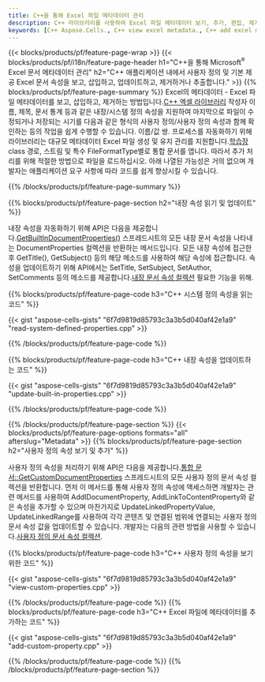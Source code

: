 ```yaml
---
title: C++을 통해 Excel 파일 메타데이터 관리
description: C++ 라이브러리를 사용하여 Excel 파일 메타데이터 보기, 추가, 편집, 제거 또는 추출
keywords: [C++ Aspose.Cells., C++ view excel metadata., C++ add excel metadata., C++ insert excel metadata., C++ edit excel metadata., C++ remove excel metadata., C++ extract excel metadata., C++ modify excel metadata]
---
```

{{< blocks/products/pf/feature-page-wrap >}}
{{< blocks/products/pf/i18n/feature-page-header h1="C++을 통해 Microsoft<sup>&reg;</sup> Excel 문서 메타데이터 관리" h2="C++ 애플리케이션 내에서 사용자 정의 및 기본 제공 Excel 문서 속성을 보고, 삽입하고, 업데이트하고, 제거하거나 추출합니다." >}}
{{% blocks/products/pf/feature-page-summary %}}
 Excel의 메타데이터 - Excel 파일 메타데이터를 보고, 삽입하고, 제거하는 방법입니다.[C++ 엑셀 라이브러리](/cells/ko/cpp/) 작성자 이름, 제목, 문서 통계 등과 같은 내장/시스템 정의 속성을 지원하여 마지막으로 파일이 수정되거나 저장되는 시기를 다음과 같은 형식의 사용자 정의/사용자 정의 속성과 함께 확인하는 등의 작업을 쉽게 수행할 수 있습니다. 이름/값 쌍. 프로세스를 자동화하기 위해 라이브러리는 대규모 메타데이터 Excel 파일 생성 및 유지 관리를 지원합니다.[학습장](https://reference.aspose.com/cells/cpp/aspose.cells/workbook/)class 경로, 스트림 및 특수 FileFormatType별로 통합 문서를 엽니다. 따라서 추가 처리를 위해 적절한 방법으로 파일을 로드하십시오. 아래 나열된 가능성은 거의 없으며 개발자는 애플리케이션 요구 사항에 따라 코드를 쉽게 향상시킬 수 있습니다.
 
{{% /blocks/products/pf/feature-page-summary %}}

{{% blocks/products/pf/feature-page-section h2="내장 속성 읽기 및 업데이트" %}}

 내장 속성을 자동화하기 위해 API은 다음을 제공합니다.[GetBuiltInDocumentProperties()](https://reference.aspose.com/cells/cpp/aspose.cells/workbook/getbuiltindocumentproperties/) 스프레드시트의 모든 내장 문서 속성을 나타내는 DocumentProperties 컬렉션을 반환하는 메서드입니다. 모든 내장 속성에 접근한 후 GetTitle(), GetSubject() 등의 해당 메소드를 사용하여 해당 속성에 접근합니다. 속성을 업데이트하기 위해 API에서는 SetTitle, SetSubject, SetAuthor, SetComments 등의 메소드를 제공합니다.[내장 문서 속성 컬렉션](https://reference.aspose.com/cells/cpp/aspose.cells.properties/builtindocumentpropertycollection/) 필요한 기능을 위해.

{{% blocks/products/pf/feature-page-code h3="C++ 시스템 정의 속성을 읽는 코드" %}}

{{< gist "aspose-cells-gists" "6f7d9819d85793c3a3b5d040af42e1a9" "read-system-defined-properties.cpp" >}}

{{% /blocks/products/pf/feature-page-code %}}

{{% blocks/products/pf/feature-page-code h3="C++ 내장 속성을 업데이트하는 코드" %}}

{{< gist "aspose-cells-gists" "6f7d9819d85793c3a3b5d040af42e1a9" "update-built-in-properties.cpp" >}}

{{% /blocks/products/pf/feature-page-code %}}


{{% /blocks/products/pf/feature-page-section %}}
{{< blocks/products/pf/feature-page-options formats="all" afterslug="Metadata" >}}
{{% blocks/products/pf/feature-page-section h2="사용자 정의 속성 보기 및 추가" %}}

사용자 정의 속성을 처리하기 위해 API은 다음을 제공합니다.[통합 문서::GetCustomDocumentProperties](https://reference.aspose.com/cells/cpp/aspose.cells/workbook/getcustomdocumentproperties/) 스프레드시트의 모든 사용자 정의 문서 속성 컬렉션을 반환합니다. 먼저 이 메서드를 통해 사용자 정의 속성에 액세스하면 개발자는 관련 메서드를 사용하여 AddIDocumentProperty, AddLinkToContentProperty와 같은 속성을 추가할 수 있으며 마찬가지로 UpdateLinkedPropertyValue, UpdateLinkedRange를 사용하여 각각 콘텐츠 및 연결된 범위에 연결되는 사용자 정의 문서 속성 값을 업데이트할 수 있습니다. 개발자는 다음의 관련 방법을 사용할 수 있습니다.[사용자 정의 문서 속성 컬렉션](https://reference.aspose.com/cells/cpp/aspose.cells.properties/customdocumentpropertycollection/).

{{% blocks/products/pf/feature-page-code h3="C++ 사용자 정의 속성을 보기 위한 코드" %}}

{{< gist "aspose-cells-gists" "6f7d9819d85793c3a3b5d040af42e1a9" "view-custom-properties.cpp" >}}

{{% /blocks/products/pf/feature-page-code %}}
{{% blocks/products/pf/feature-page-code h3="C++ Excel 파일에 메타데이터를 추가하는 코드" %}}

{{< gist "aspose-cells-gists" "6f7d9819d85793c3a3b5d040af42e1a9" "add-custom-property.cpp" >}}

{{% /blocks/products/pf/feature-page-code %}}
{{% /blocks/products/pf/feature-page-section %}}
